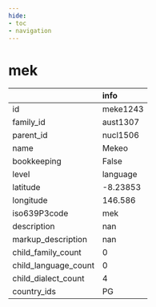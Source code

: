 ```yaml
---
hide:
- toc
- navigation
---
```

# mek
|                      | info     |
|:---------------------|:---------|
| id                   | meke1243 |
| family_id            | aust1307 |
| parent_id            | nucl1506 |
| name                 | Mekeo    |
| bookkeeping          | False    |
| level                | language |
| latitude             | -8.23853 |
| longitude            | 146.586  |
| iso639P3code         | mek      |
| description          | nan      |
| markup_description   | nan      |
| child_family_count   | 0        |
| child_language_count | 0        |
| child_dialect_count  | 4        |
| country_ids          | PG       |